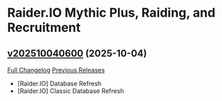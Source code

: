 # Raider.IO Mythic Plus, Raiding, and Recruitment

## [v202510040600](https://github.com/RaiderIO/raiderio-addon/tree/v202510040600) (2025-10-04)
[Full Changelog](https://github.com/RaiderIO/raiderio-addon/compare/v202510030600...v202510040600) [Previous Releases](https://github.com/RaiderIO/raiderio-addon/releases)

- [Raider.IO] Database Refresh  
- [Raider.IO] Classic Database Refresh  
